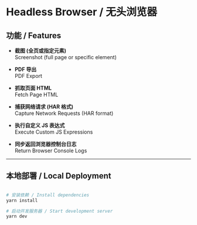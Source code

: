 # Headless Browser / 无头浏览器

## 功能 / Features

- **截图 (全页或指定元素)**  
  Screenshot (full page or specific element)

- **PDF 导出**  
  PDF Export

- **抓取页面 HTML**  
  Fetch Page HTML

- **捕获网络请求 (HAR 格式)**  
  Capture Network Requests (HAR format)

- **执行自定义 JS 表达式**  
  Execute Custom JS Expressions

- **同步返回浏览器控制台日志**  
  Return Browser Console Logs

---

## 本地部署 / Local Deployment

```bash

# 安装依赖 / Install dependencies
yarn install

# 启动开发服务器 / Start development server
yarn dev
